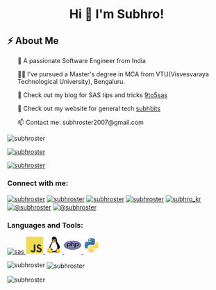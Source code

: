 <h1 align="center">Hi 👋 I'm Subhro! </h1>
<h2>⚡ About Me </h2>

 <ul>👋 A passionate Software Engineer from India</ul>
 <ul>  👨‍🎓 I’ve pursued a Master's degree in MCA from VTU(Visvesvaraya Technological University), Bengaluru.</ul>
  <ul> 📘 Check out my blog for SAS tips and tricks <a href="https://www.9to5sas.com/">9to5sas</a> </ul>
<ul>   📘 Check out my website for general tech <a href="https://www.subhbits.com/">subhbits</a> </ul>
<ul>   📫 Contact me: subhroster2007@gmail.com </ul>

<!---
subhroster/subhroster is a ✨ special ✨ repository because its `README.md` (this file) appears on your GitHub profile.
You can click the Preview link to take a look at your changes.
--->

<p align="left"> <img src="https://komarev.com/ghpvc/?username=subhroster&label=Profile%20views&color=0e75b6&style=flat" alt="subhroster" /> </p>

<p align="left"> <a href="https://github.com/ryo-ma/github-profile-trophy"><img src="https://github-profile-trophy.vercel.app/?username=subhroster" alt="subhroster" /></a> </p>

<p align="left"> <a href="https://twitter.com/subhroster" target="blank"><img src="https://img.shields.io/twitter/follow/subhroster?logo=twitter&style=for-the-badge" alt="subhroster" /></a> </p>

<h3 align="left">Connect with me:</h3>
<p align="left">
<a href="https://twitter.com/subhroster" target="blank"><img align="center" src="https://raw.githubusercontent.com/rahuldkjain/github-profile-readme-generator/master/src/images/icons/Social/twitter.svg" alt="subhroster" height="30" width="40" /></a>
<a href="https://linkedin.com/in/subhroster" target="blank"><img align="center" src="https://raw.githubusercontent.com/rahuldkjain/github-profile-readme-generator/master/src/images/icons/Social/linked-in-alt.svg" alt="subhroster" height="30" width="40" /></a>
<a href="https://stackoverflow.com/users/subhroster" target="blank"><img align="center" src="https://raw.githubusercontent.com/rahuldkjain/github-profile-readme-generator/master/src/images/icons/Social/stack-overflow.svg" alt="subhroster" height="30" width="40" /></a>
<a href="https://fb.com/subhroster" target="blank"><img align="center" src="https://raw.githubusercontent.com/rahuldkjain/github-profile-readme-generator/master/src/images/icons/Social/facebook.svg" alt="subhroster" height="30" width="40" /></a>
<a href="https://instagram.com/subhro_kr" target="blank"><img align="center" src="https://raw.githubusercontent.com/rahuldkjain/github-profile-readme-generator/master/src/images/icons/Social/instagram.svg" alt="subhro_kr" height="30" width="40" /></a>
<a href="https://hashnode.com/@subhroster" target="blank"><img align="center" src="https://raw.githubusercontent.com/rahuldkjain/github-profile-readme-generator/master/src/images/icons/Social/hashnode.svg" alt="@subhroster" height="30" width="40" /></a>
<a href="https://medium.com/@subhroster" target="blank"><img align="center" src="https://raw.githubusercontent.com/rahuldkjain/github-profile-readme-generator/master/src/images/icons/Social/medium.svg" alt="@subhroster" height="30" width="40" /></a>

</p>
<h3 align="left">Languages and Tools:</h3>
<p align="left"> 
  <a href="https://www.sas.com/en_in/home.html" target="_blank" rel="noreferrer"> <img src="https://asset.brandfetch.io/id9BcgbRZ0/id-npvhv0O.svg" alt="sas" width="40" height="40"/> </a>
<a href="https://developer.mozilla.org/en-US/docs/Web/JavaScript" target="_blank" rel="noreferrer"> <img src="https://raw.githubusercontent.com/devicons/devicon/master/icons/javascript/javascript-original.svg" alt="javascript" width="40" height="40"/> </a> <a href="https://www.linux.org/" target="_blank" rel="noreferrer"> <img src="https://raw.githubusercontent.com/devicons/devicon/master/icons/linux/linux-original.svg" alt="linux" width="40" height="40"/> </a> <a href="https://www.php.net" target="_blank" rel="noreferrer"> <img src="https://raw.githubusercontent.com/devicons/devicon/master/icons/php/php-original.svg" alt="php" width="40" height="40"/> </a> <a href="https://www.python.org" target="_blank" rel="noreferrer"> <img src="https://raw.githubusercontent.com/devicons/devicon/master/icons/python/python-original.svg" alt="python" width="40" height="40"/> </a> 
</p>
<!---
<h3 align="left">Support:</h3>
<p><a href="https://www.buymeacoffee.com/subhroster"> <img align="left" src="https://cdn.buymeacoffee.com/buttons/v2/default-yellow.png" height="50" width="210" alt="subhroster" /></a></p><br><br>
--->
<p><img align="left" src="https://github-readme-stats.vercel.app/api/top-langs?username=subhroster&show_icons=true&locale=en&layout=compact" alt="subhroster" /></p>

<p>&nbsp;<img align="center" src="https://github-readme-stats.vercel.app/api?username=subhroster&show_icons=true&locale=en" alt="subhroster" /></p>

<p><img align="center" src="https://github-readme-streak-stats.herokuapp.com/?user=subhroster&" alt="subhroster" /></p>
